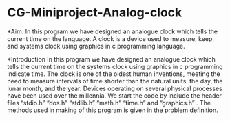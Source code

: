 # CG-Miniproject-Analog-clock

*Aim:
 In this program we have designed an analogue clock which tells the current time on the 
language.
A clock is a device used to measure, keep, and systems clock using graphics in c programming language.


 
*Introduction 
In this program we have designed an analogue clock which tells the current time on the systems clock using graphics in c programming indicate time. The clock is one of the oldest human inventions, meeting the need to measure intervals of time shorter than the natural units: the day, the lunar month, and the year. Devices operating on several physical processes have been used over the millennia.
We start the code by include the header files “stdio.h”  “dos.h” “stdlib.h” “math.h” “time.h” and “graphics.h” .
The methods used in making of this program is given in the problem definition.










